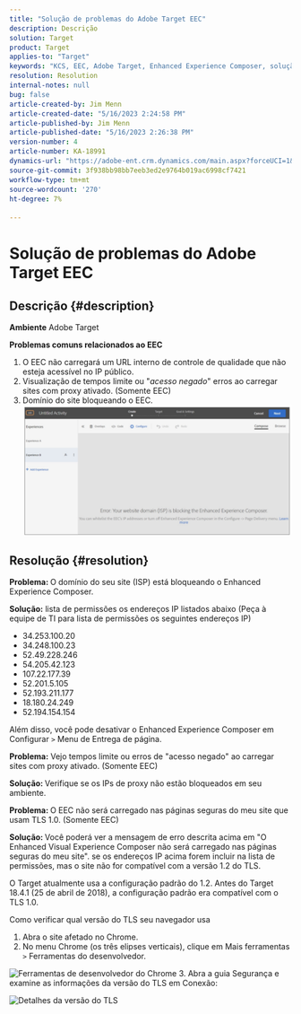 ```yaml
---
title: "Solução de problemas do Adobe Target EEC"
description: Descrição
solution: Target
product: Target
applies-to: "Target"
keywords: "KCS, EEC, Adobe Target, Enhanced Experience Composer, solução de problemas"
resolution: Resolution
internal-notes: null
bug: false
article-created-by: Jim Menn
article-created-date: "5/16/2023 2:24:58 PM"
article-published-by: Jim Menn
article-published-date: "5/16/2023 2:26:38 PM"
version-number: 4
article-number: KA-18991
dynamics-url: "https://adobe-ent.crm.dynamics.com/main.aspx?forceUCI=1&pagetype=entityrecord&etn=knowledgearticle&id=2de5f368-f5f3-ed11-8848-6045bd006079"
source-git-commit: 3f938bb98bb7eeb3ed2e9764b019ac6998cf7421
workflow-type: tm+mt
source-wordcount: '270'
ht-degree: 7%

---
```


# Solução de problemas do Adobe Target EEC

## Descrição {#description}


<b>Ambiente</b>
Adobe Target

<b>Problemas comuns relacionados ao EEC</b>
1. O EEC não carregará um URL interno de controle de qualidade que não esteja acessível no IP público.
2. Visualização de tempos limite ou &quot;*acesso negado*&quot; erros ao carregar sites com proxy ativado. (Somente EEC)
3. Domínio do site bloqueando o EEC.
   <br>![](assets/___2fe5f368-f5f3-ed11-8848-6045bd006079___.png)

## Resolução {#resolution}


<b>Problema: </b>O domínio do seu site (ISP) está bloqueando o Enhanced Experience Composer.

<b>Solução:</b> lista de permissões os endereços IP listados abaixo (Peça à equipe de TI para lista de permissões os seguintes endereços IP)



- 34.253.100.20
- 34.248.100.23
- 52.49.228.246
- 54.205.42.123
- 107.22.177.39
- 52.201.5.105
- 52.193.211.177
- 18.180.24.249
- 52.194.154.154


Além disso, você pode desativar o Enhanced Experience Composer em Configurar `>`  Menu de Entrega de página.





<b>Problema:</b> Vejo tempos limite ou erros de &quot;acesso negado&quot; ao carregar sites com proxy ativado. (Somente EEC)

<b>Solução: </b>Verifique se os IPs de proxy não estão bloqueados em seu ambiente.



<b>Problema: </b>O EEC não será carregado nas páginas seguras do meu site que usam TLS 1.0. (Somente EEC)

<b>Solução: </b>Você poderá ver a mensagem de erro descrita acima em &quot;O Enhanced Visual Experience Composer não será carregado nas páginas seguras do meu site&quot;. se os endereços IP acima forem incluir na lista de permissões, mas o site não for compatível com a versão 1.2 do TLS.

O Target atualmente usa a configuração padrão do 1.2. Antes do Target 18.4.1 (25 de abril de 2018), a configuração padrão era compatível com o TLS 1.0.

Como verificar qual versão do TLS seu navegador usa
1. Abra o site afetado no Chrome.
2. No menu Chrome (os três elipses verticais), clique em Mais ferramentas `>`  Ferramentas do desenvolvedor.

![Ferramentas de desenvolvedor do Chrome](https://experienceleague.adobe.com/docs/target/assets/chrome-developer-tools.png?lang=en)
3. Abra a guia Segurança e examine as informações da versão do TLS em Conexão:

![Detalhes da versão do TLS](https://experienceleague.adobe.com/docs/target/assets/chrome-tls-version.png?lang=en)
